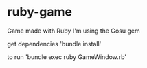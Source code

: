 # ruby-game
Game made with Ruby
I'm using the Gosu gem

get dependencies 'bundle install'

to run 'bundle exec ruby GameWindow.rb'
